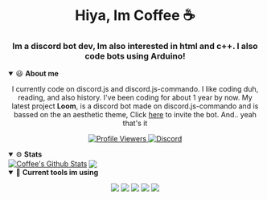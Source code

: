 <h1 align="center">Hiya, Im Coffee ☕</h1>
<h3 align="center">Im a discord bot dev, Im also interested in html and c++. I also code bots using Arduino!</h3>

<details open>
<summary>😃 <b>About me</b></summary>
<p>

<p align="center">
I currently code on discord.js and discord.js-commando.
I like coding duh, reading, and also history.
I've been coding for about 1 year by now.
My latest project <b>Loom</b>, is a discord bot made on discord.js-commando and is bassed on the an aesthetic theme, Click <a href="https://dsc.gg/loom">here</a> to invite the bot. And.. yeah that's it
</p>
</details>  

<p align="center">
  <a href="https://github.com/Coffee-ly">
    <img src="https://komarev.com/ghpvc/?username=Coffee-ly&style=flat-square&label=Profile%20Views&logo=github" alt="Profile Viewers"/>
  </a>
  <a href="https://discord.com/users/773460713191899156">
    <img src="https://img.shields.io/badge/Coffeely-%233614-%237289da?logo=discord&style=flat-square" alt="Discord" Coffee.#3614"/>
  </a>
</p>


<details open>
  <summary>⚙ <b>Stats</b></summary>
<a href="https://github.com/coffee-ly">
<img align="center" alt="Coffee's Github Stats" src="https://github-readme-stats.codestackr.vercel.app/api?username=coffee-ly&show_icons=true&hide_border=true&count_private=true&include_all_commits=true&theme=dracula" /></a>

<a href="https://github.com/coffee-ly">
  <img align="center" src="https://github-readme-stats.anuraghazra1.vercel.app/api/top-langs/?username=coffee-ly&layout=compact&theme=dracula" />
</a>
</details>

<details open>
<summary>🔧 <b>Current tools im using</b></summary>
<p>

<p align="center">
<img src="https://img.shields.io/badge/Node.JS-black?style=for-the-badge&logo=node.js" />
<img src="https://img.shields.io/badge/-HTML5-black?style=for-the-badge&logo=HTML5" />
<img src="https://img.shields.io/badge/Javascript-black?style=for-the-badge&logo=javascript" />
<img src="https://img.shields.io/badge/Windows-black?style=for-the-badge&logo=Windows" />
<img src="https://img.shields.io/badge/VSC-black?style=for-the-badge&logo=visual-studio-code" />
</p>
</details>
